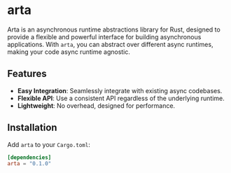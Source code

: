 # arta

Arta is an asynchronous runtime abstractions library for Rust, designed to provide a flexible and powerful interface for building asynchronous applications. With `arta`, you can abstract over different async runtimes, making your code async runtime agnostic.

## Features

- **Easy Integration**: Seamlessly integrate with existing async codebases.
- **Flexible API**: Use a consistent API regardless of the underlying runtime.
- **Lightweight**: No overhead, designed for performance.

## Installation

Add `arta` to your `Cargo.toml`:

```toml
[dependencies]
arta = "0.1.0"
